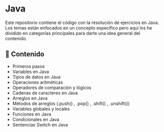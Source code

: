 # Java
Este repositorio contiene el código con la resolución de ejercicios en Java.
Los temas están enfocados en un concepto específico pero aquí los he dividido en categorías principales para darte una idea general del contenido.
## 🔹 Contenido
- Primeros pasos
- Variables en Java
- Tipos de datos en Java
- Operaciones aritméticas
- Operadores de comparación y lógicos
- Cadenas de caracteres en Java
- Arreglos en Java
- Métodos de arreglos (.push() , .pop() , .shift() , .unshift())
- Variables globales y locales
- Funciones en Java
- Condicionales en Java
- Sentencias Switch en Java
